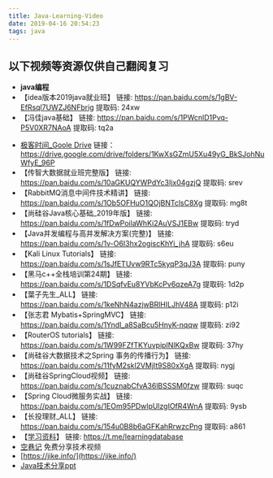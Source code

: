 ```yaml
---
title: Java-Learning-Video
date: 2019-04-16 20:54:23
tags: java
---
```

以下视频等资源仅供自己翻阅复习
---
* **java编程**
* 【idea版本2019java就业班】 链接: https://pan.baidu.com/s/1gBV-EfRsql7UWZJ6NFbrig 提取码: 24xw 
* 【冯佳java基础】 链接: https://pan.baidu.com/s/1PWcnlD1Pvq-P5V0XR7NAoA 提取码: tq2a 

<!--more-->
*  [极客时间_Goole Drive](https://drive.google.com/drive/folders/1KwXsGZmU5Xu49yG_BkSJohNuWfyE_96P) 链接： https://drive.google.com/drive/folders/1KwXsGZmU5Xu49yG_BkSJohNuWfyE_96P
* 【传智大数据就业班完整版】 链接: https://pan.baidu.com/s/10aGKUQYWPdYc3Ijx04gzjQ 提取码: srev 
* 【RabbitMQ消息中间件技术精讲】 链接: https://pan.baidu.com/s/1Ob5OFHuO1QOjBNTclsC8Xg 提取码: mg8t 
* 【尚硅谷Java核心基础_2019年版】 链接: https://pan.baidu.com/s/1fDwPoilaWhKi2AuVSJ1EBw 提取码: tryd 
* 【Java并发编程与高并发解决方案(完整)】 链接: https://pan.baidu.com/s/1v-O6I3hx2ogiscKhYi_jhA 提取码: s6eu 
* 【Kali Linux Tutorials】 链接: https://pan.baidu.com/s/1sJfETUvw9RTc5kyqP3qJ3A 提取码: puny 
* 【黑马c++全栈培训第24期】 链接: https://pan.baidu.com/s/1DSqfvEu8YVbKcPv6qzeA7g 提取码: 1d2p
* 【葉子先生_ALL】 链接: https://pan.baidu.com/s/1keNhN4azjwBRlHILJhV48A 提取码: p12i
* 【张志君 Mybatis+SpringMVC】 链接: https://pan.baidu.com/s/1Yndl_a8SaBcu5HnyK-nqqw 提取码: zi92 
* 【RouterOS tutorials】 链接: https://pan.baidu.com/s/1W99FZfTKYuvpipINlKQxBw 提取码: 37hy 
* 【尚硅谷大数据技术之Spring 事务的传播行为】 链接: https://pan.baidu.com/s/11fyM2skl2VMjlt9S80xXgA 提取码: nygj  
* 【尚硅谷SpringCloud视频】 链接: https://pan.baidu.com/s/1cuznabCfvA36lBSSSM0fzw 提取码: suqc 
* 【Spring Cloud微服务实战】 链接: https://pan.baidu.com/s/1EOm95PDwlpUlzgIOfR4WnA 提取码: 9ysb  
* 【长投理财_ALL】 链接: https://pan.baidu.com/s/154u0B8b6aGFKahRrwzcPng 提取码: a861
* 【[学习资料](https://t.me/learningdatabase)】 链接: https://t.me/learningdatabase
*  [空巷记](https://ikays.im) 免费分享技术视频
*  [https://jike.info/](https://jike.info/) 
*  [Java技术分享ppt](https://github.com/rfyiamcool/notes/blob/main/git.md)

